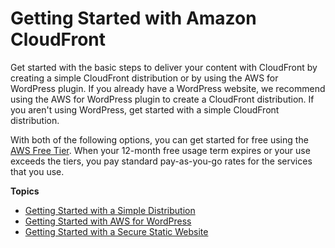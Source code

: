 # Getting Started with Amazon CloudFront<a name="GettingStarted"></a>

Get started with the basic steps to deliver your content with CloudFront by creating a simple CloudFront distribution or by using the AWS for WordPress plugin\. If you already have a WordPress website, we recommend using the AWS for WordPress plugin to create a CloudFront distribution\. If you aren't using WordPress, get started with a simple CloudFront distribution\.

With both of the following options, you can get started for free using the [AWS Free Tier](https://aws.amazon.com/free/)\. When your 12\-month free usage term expires or your use exceeds the tiers, you pay standard pay\-as\-you\-go rates for the services that you use\.

**Topics**
+ [Getting Started with a Simple Distribution](GettingStarted.SimpleDistribution.md)
+ [Getting Started with AWS for WordPress](WordPressPlugIn.md)
+ [Getting Started with a Secure Static Website](getting-started-secure-static-website-cloudformation-template.md)